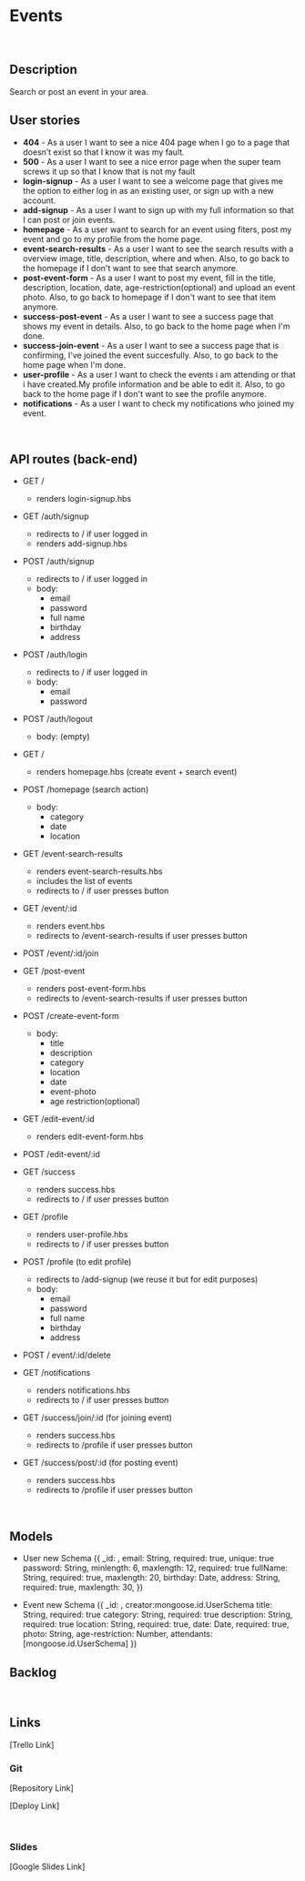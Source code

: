 # Events
<br>

## Description
Search or post an event in your area.
<br>

## User stories
- **404** - As a user I want to see a nice 404 page when I go to a page that doesn’t exist so that I know it was my fault.
- **500** - As a user I want to see a nice error page when the super team screws it up so that I know that is not my fault
- **login-signup** - As a user I want to see a welcome page that gives me the option to either log in as an existing user, or sign up with a new account. 
- **add-signup** - As a user I want to sign up with my full information so that I can post or join events.
- **homepage** - As a user want to search for an event using fiters, post my event and go to my profile from the home page.
- **event-search-results** - As a user I want to see the search results with a overview image, title, description, where and when. Also, to go back to the homepage if I don't want to see that search anymore.
- **post-event-form** - As a user I want to post my event, fill in the title, description, location, date, age-restriction(optional) and upload an event photo. Also, to go back to homepage if I don't want to see that item anymore.
- **success-post-event** - As a user I want to see a success page that shows my event in details. Also, to go back to the home page when I'm done.
- **success-join-event** - As a user I want to see a success page that is confirming, I've joined the event succesfully. Also, to go back to the home page when I'm done.
- **user-profile** - As a user I want to check the events i am attending or that i have created.My profile information and be able to edit it. Also, to go back to the home page if I don't want to see the profile anymore.
- **notifications** - As a user I want to check my notifications who joined my event.
<br>

## API routes (back-end)

- GET / 
  - renders login-signup.hbs
- GET /auth/signup
  - redirects to / if user logged in
  - renders add-signup.hbs
- POST /auth/signup
  - redirects to / if user logged in
  - body:
    - email
    - password
    - full name
    - birthday
    - address
 
- POST /auth/login
  - redirects to / if user logged in
  - body:
    - email
    - password
- POST /auth/logout
  - body: (empty)

- GET /
  - renders homepage.hbs (create event + search event)
- POST /homepage (search action)
  - body: 
    - category
    - date
    - location
- GET /event-search-results
  - renders event-search-results.hbs
  - includes the list of events
  - redirects to / if user presses button
- GET /event/:id
  - renders event.hbs
  - redirects to /event-search-results if user presses button
- POST /event/:id/join
- GET /post-event
  - renders post-event-form.hbs
  - redirects to /event-search-results if user presses button
- POST /create-event-form
  - body: 
     - title
     - description
     - category
     - location
     - date
     - event-photo
     - age restriction(optional)
- GET /edit-event/:id
    - renders edit-event-form.hbs
- POST /edit-event/:id   
- GET /success
  - renders success.hbs
  - redirects to / if user presses button
  
- GET /profile
  - renders user-profile.hbs
  - redirects to / if user presses button
- POST /profile (to edit profile)
  - redirects to /add-signup (we reuse it but for edit purposes)
  - body:
    - email
    - password
    - full name
    - birthday
    - address
 
- POST / event/:id/delete

- GET /notifications
  - renders notifications.hbs
  - redirects to / if user presses button
- GET /success/join/:id (for joining event)
  - renders success.hbs
  - redirects to /profile if user presses button
- GET /success/post/:id (for posting event)
  - renders success.hbs
  - redirects to /profile if user presses button

<br>

## Models
 
 - User 
    new Schema ({
     	_id: ,
     	email: String, required: true, unique: true
        password: String, minlength: 6, maxlength: 12, required: true
     	fullName: String, required: true, maxlength: 20,
        birthday: Date, 
        address: String, required: true, maxlength: 30,
		})
          
  - Event 
    new Schema ({
			_id: ,
        creator:mongoose.id.UserSchema
      title: String, required: true
      category: String, required: true
      description: String, required: true
      location: String, required: true, 
      date: Date, required: true,
      photo: String,
      age-restriction: Number,
      attendants: [mongoose.id.UserSchema]
    })
       <br>
    
## Backlog

 
<br>

## Links
[Trello Link]


### Git
[Repository Link]

[Deploy Link]

<br>

### Slides
[Google Slides Link]